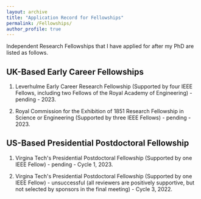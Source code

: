 ```yaml
---
layout: archive
title: "Application Record for Fellowships"
permalink: /Fellowships/
author_profile: true
---
```


Independent Research Fellowships that I have applied for after my PhD are listed as follows. 

<h2>UK-Based Early Career Fellowships</h2>

1. Leverhulme Early Career Research Fellowship (Supported by four IEEE Fellows, including two Fellows of the Royal Academy of Engineering) - pending - 2023.

2. Royal Commission for the Exhibition of 1851 Research Fellowship in Science or Engineering (Supported by three IEEE Fellows) - pending - 2023.

<h2>US-Based Presidential Postdoctoral Fellowship</h2>

1. Virgina Tech's Presidential Postdoctoral Fellowship (Supported by one IEEE Fellow) - pending - Cycle 1, 2023.

2. Virgina Tech's Presidential Postdoctoral Fellowship (Supported by one IEEE Fellow) - unsuccessful (all reviewers are positively supportive, but not selected by sponsors in the final meeting) - Cycle 3, 2022.




